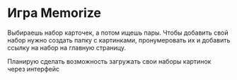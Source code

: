 # Игра Memorize
Выбираешь набор карточек, а потом ищешь пары. Чтобы добавить свой набор нужно создать папку с картинками, пронумеровать их и добавить ссылку на набор на главную страницу.

Планирую сделать возможность загружать свои наборы картинок через интерфейс

